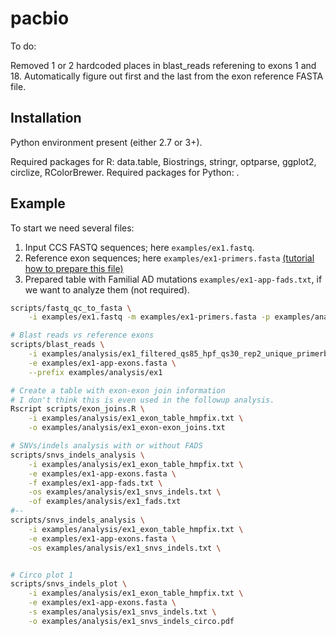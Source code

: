 # pacbio

To do:

Removed 1 or 2 hardcoded places in blast_reads referening to exons 1 and 18.
Automatically figure out first and the last from the exon reference
FASTA file.


## Installation

Python environment present (either 2.7 or 3+).

Required packages for R: data.table, Biostrings, stringr, optparse, ggplot2, circlize, RColorBrewer.
Required packages for Python: .

## Example

To start we need several files:

1. Input CCS FASTQ sequences; here `examples/ex1.fastq`.
2. Reference exon sequences; here `examples/ex1-primers.fasta` [(tutorial how to
prepare this file)](prepare_reference_exons.md)
3. Prepared table with Familial AD mutations `examples/ex1-app-fads.txt`, if we
want to analyze them (not required).

```sh
scripts/fastq_qc_to_fasta \
	-i examples/ex1.fastq -m examples/ex1-primers.fasta -p examples/analysis/ex1

# Blast reads vs reference exons
scripts/blast_reads \
    -i examples/analysis/ex1_filtered_qs85_hpf_qs30_rep2_unique_primerblasted_wsauto_unique.fasta \
    -e examples/ex1-app-exons.fasta \
    --prefix examples/analysis/ex1

# Create a table with exon-exon join information
# I don't think this is even used in the followup analysis.
Rscript scripts/exon_joins.R \
    -i examples/analysis/ex1_exon_table_hmpfix.txt \
    -o examples/analysis/ex1_exon-exon_joins.txt

# SNVs/indels analysis with or without FADS
scripts/snvs_indels_analysis \
    -i examples/analysis/ex1_exon_table_hmpfix.txt \
    -e examples/ex1-app-exons.fasta \
    -f examples/ex1-app-fads.txt \
    -os examples/analysis/ex1_snvs_indels.txt \
    -of examples/analysis/ex1_fads.txt
#--
scripts/snvs_indels_analysis \
    -i examples/analysis/ex1_exon_table_hmpfix.txt \
    -e examples/ex1-app-exons.fasta \
    -os examples/analysis/ex1_snvs_indels.txt \


# Circo plot 1
scripts/snvs_indels_plot \
    -i examples/analysis/ex1_exon_table_hmpfix.txt \
    -e examples/ex1-app-exons.fasta \
    -s examples/analysis/ex1_snvs_indels.txt \
    -o examples/analysis/ex1_snvs_indels_circo.pdf


```